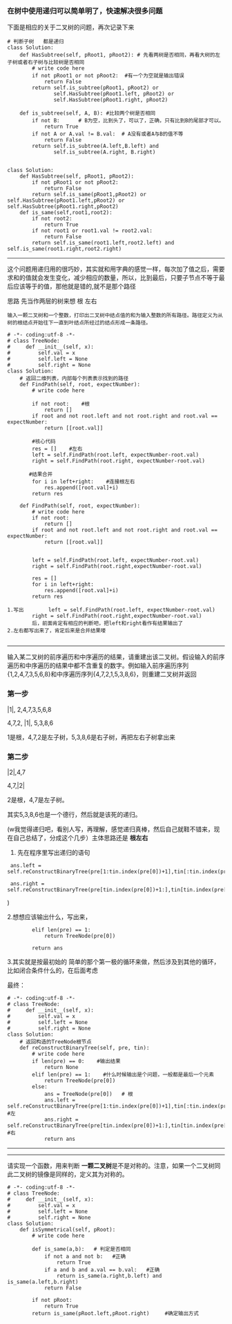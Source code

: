 ### 在树中使用递归可以简单明了，快速解决很多问题

下面是相应的关于二叉树的问题，再次记录下来

```
# 判断子树   都是递归
class Solution:
    def HasSubtree(self, pRoot1, pRoot2): # 先看两树是否相同，再看大树的左子树或者右子树与比较树是否相同
        # write code here
        if not pRoot1 or not pRoot2:  #有一个为空就是输出错误
            return False
        return self.is_subtree(pRoot1, pRoot2) or 
               self.HasSubtree(pRoot1.left, pRoot2) or 
               self.HasSubtree(pRoot1.right, pRoot2)
     
    def is_subtree(self, A, B): #比较两个树是否相同
        if not B:      # B为空，比到头了，可以了，正确，只有比到B的尾部才可以。
            return True
        if not A or A.val != B.val:  # A没有或者A与B的值不等
            return False
        return self.is_subtree(A.left,B.left) and 
               self.is_subtree(A.right, B.right)


class Solution:
    def HasSubtree(self, pRoot1, pRoot2):
        if not pRoot1 or not pRoot2:
            return False
        return self.is_same(pRoot1,pRoot2) or self.HasSubtree(pRoot1.left,pRoot2) or self.HasSubtree(pRoot1.right,pRoot2)
    def is_same(self,root1,root2):
        if not root2:
            return True 
        if not root1 or root1.val != root2.val:
            return False
        return self.is_same(root1.left,root2.left) and self.is_same(root1.right,root2.right)

```


***
这个问题用递归用的很巧妙，其实就和用字典的感觉一样，每次加了值之后，需要求和的值就会发生变化，减少相应的数量，所以，比到最后，只要子节点不等于最后应该等于的值，那他就是错的,就不是那个路径

思路 先当作两层的树来想  根 左右

```
输入一颗二叉树和一个整数，打印出二叉树中结点值的和为输入整数的所有路径。路径定义为从树的根结点开始往下一直到叶结点所经过的结点形成一条路径。

# -*- coding:utf-8 -*-
# class TreeNode:
#     def __init__(self, x):
#         self.val = x
#         self.left = None
#         self.right = None
class Solution:
    # 返回二维列表，内部每个列表表示找到的路径
    def FindPath(self, root, expectNumber):
        # write code here

        if not root:    #根
            return []
        if root and not root.left and not root.right and root.val == expectNumber:
            return [[root.val]] 

        #核心代码
        res = []    #左右
        left = self.FindPath(root.left, expectNumber-root.val)
        right = self.FindPath(root.right, expectNumber-root.val)
       
       #结果合并
        for i in left+right:    #连接根左右
            res.append([root.val]+i)
        return res

    def FindPath(self, root, expectNumber):
        # write code here
        if not root:
            return []
        if root and not root.left and not root.right and root.val == expectNumber:
            return [[root.val]]
        
        
        left = self.FindPath(root.left, expectNumber-root.val)
        right = self.FindPath(root.right,expectNumber-root.val)
        
        res = []
        for i in left+right:
            res.append([root.val]+i)
        return res

1.写出        left = self.FindPath(root.left, expectNumber-root.val)
        right = self.FindPath(root.right,expectNumber-root.val)
        后，前面肯定有相应的判断吧，把left和right看作有结果输出了
2.左右都写出来了，肯定后来是合并结果喽


```


***
输入某二叉树的前序遍历和中序遍历的结果，请重建出该二叉树。假设输入的前序遍历和中序遍历的结果中都不含重复的数字。例如输入前序遍历序列{1,2,4,7,3,5,6,8}和中序遍历序列{4,7,2,1,5,3,8,6}，则重建二叉树并返回

### 第一步
|1|, 2,4,7,3,5,6,8

4,7,2, |1|, 5,3,8,6

1是根，4,7,2是左子树，5,3,8,6是右子树，再把左右子树拿出来

### 第二步

|2|,4,7

4,7,|2|

2是根，4,7是左子树。


其实5,3,8,6也是一个德行，然后就是该死的递归。

(w我觉得递归吧，看别人写，再理解，感觉递归真棒，然后自己就鞋不错来，现在自己总结了，分成这个几步）主体思路还是  **根左右**

1. 先在程序里写出递归的语句

```
 ans.left = self.reConstructBinaryTree(pre[1:tin.index(pre[0])+1],tin[:tin.index(pre[0])])
 
 ans.right = self.reConstructBinaryTree(pre[tin.index(pre[0])+1:],tin[tin.index(pre[0])+1:])
```

)

2.想想应该输出什么，写出来，

```
        elif len(pre) == 1:
            return TreeNode(pre[0])

        return ans
```

3.其实就是按最初始的 简单的那个第一极的循环来做，然后涉及到其他的循环，比如闭合条件什么的，在后面考虑


最终：
```
# -*- coding:utf-8 -*-
# class TreeNode:
#     def __init__(self, x):
#         self.val = x
#         self.left = None
#         self.right = None
class Solution:
    # 返回构造的TreeNode根节点
    def reConstructBinaryTree(self, pre, tin):
        # write code here
        if len(pre) == 0:    #输出结果
            return None  
        elif len(pre) == 1:    #什么时候输出是个问题，一般都是最后一个元素
            return TreeNode(pre[0])
        else:
            ans = TreeNode(pre[0])   # 根
            ans.left = self.reConstructBinaryTree(pre[1:tin.index(pre[0])+1],tin[:tin.index(pre[0])])    #左   
            ans.right = self.reConstructBinaryTree(pre[tin.index(pre[0])+1:],tin[tin.index(pre[0])+1:])    #右
            return ans
```

***



***

请实现一个函数，用来判断 **一颗二叉树**是不是对称的。注意，如果一个二叉树同此二叉树的镜像是同样的，定义其为对称的。


```
# -*- coding:utf-8 -*-
# class TreeNode:
#     def __init__(self, x):
#         self.val = x
#         self.left = None
#         self.right = None
class Solution:
    def isSymmetrical(self, pRoot):
        # write code here
        
        def is_same(a,b):   # 判定是否相同
            if not a and not b:   #正确
                return True
            if a and b and a.val == b.val:   #正确
                return is_same(a.right,b.left) and is_same(a.left,b.right)  
            return False

        if not pRoot:     
            return True 
        return is_same(pRoot.left,pRoot.right)     #确定输出方式
```
